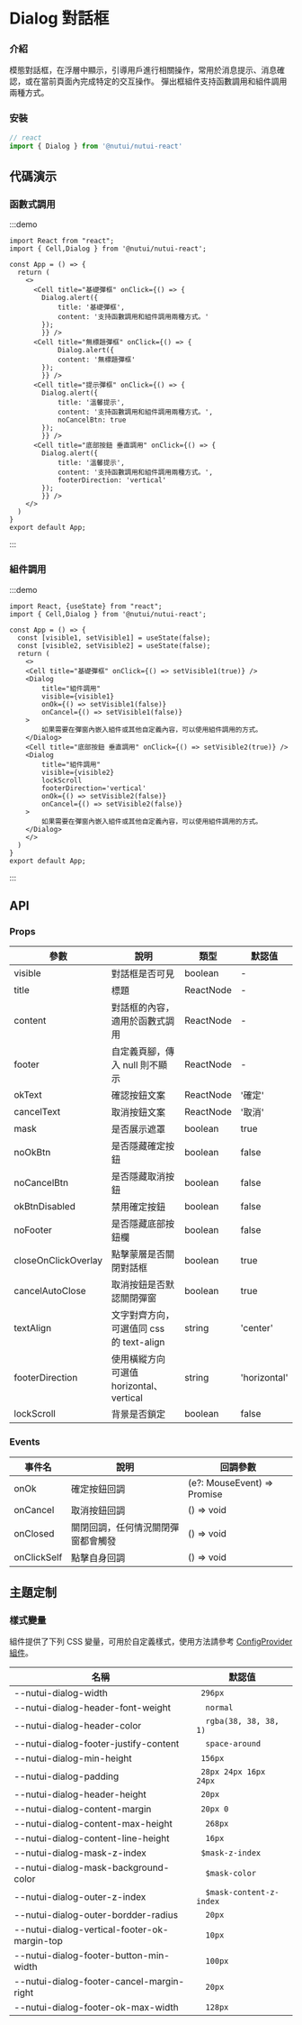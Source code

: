 #  Dialog 對話框

### 介紹

模態對話框，在浮層中顯示，引導用戶進行相關操作，常用於消息提示、消息確認，或在當前頁面內完成特定的交互操作。
彈出框組件支持函數調用和組件調用兩種方式。

### 安裝

```ts
// react
import { Dialog } from '@nutui/nutui-react'

```


## 代碼演示

### 函數式調用

:::demo

```tsx
import React from "react";
import { Cell,Dialog } from '@nutui/nutui-react';

const App = () => {
  return (
    <>
      <Cell title="基礎彈框" onClick={() => {
        Dialog.alert({
            title: '基礎彈框',
            content: '支持函數調用和組件調用兩種方式。'
        });
        }} />
      <Cell title="無標題彈框" onClick={() => {
            Dialog.alert({
            content: '無標題彈框'
        });
        }} />
      <Cell title="提示彈框" onClick={() => {
        Dialog.alert({
            title: '溫馨提示',
            content: '支持函數調用和組件調用兩種方式。',
            noCancelBtn: true
        });
        }} />
      <Cell title="底部按鈕 垂直調用" onClick={() => {
        Dialog.alert({
            title: '溫馨提示',
            content: '支持函數調用和組件調用兩種方式。',
            footerDirection: 'vertical'
        });
        }} />
    </>
  )
}
export default App;
```

:::

### 組件調用

:::demo

```tsx
import React, {useState} from "react";
import { Cell,Dialog } from '@nutui/nutui-react';

const App = () => {
  const [visible1, setVisible1] = useState(false);
  const [visible2, setVisible2] = useState(false);
  return (
    <>
    <Cell title="基礎彈框" onClick={() => setVisible1(true)} />
    <Dialog 
        title="組件調用"
        visible={visible1}
        onOk={() => setVisible1(false)}
        onCancel={() => setVisible1(false)}
    >
        如果需要在彈窗內嵌入組件或其他自定義內容，可以使用組件調用的方式。
    </Dialog>
    <Cell title="底部按鈕 垂直調用" onClick={() => setVisible2(true)} />
    <Dialog 
        title="組件調用"
        visible={visible2}
        lockScroll
        footerDirection='vertical'
        onOk={() => setVisible2(false)}
        onCancel={() => setVisible2(false)}
    >
        如果需要在彈窗內嵌入組件或其他自定義內容，可以使用組件調用的方式。
    </Dialog>
    </>
  )
}
export default App;
```

:::

## API

### Props

| 參數         | 說明                             | 類型   | 默認值           |
|--------------|----------------------------------|--------|------------------|
| visible         |對話框是否可見             | boolean | -                |
| title        | 標題                         | ReactNode | -                |
| content         | 對話框的內容，適用於函數式調用 | ReactNode | -                |
| footer | 自定義頁腳，傳入 null 則不顯示     | ReactNode | - |
| okText          | 確認按鈕文案                        | ReactNode | '確定'              |
| cancelText          | 取消按鈕文案                        | ReactNode | '取消'              |
| mask          | 是否展示遮罩                        | boolean | true              |
| noOkBtn          | 是否隱藏確定按鈕                        | boolean | false              |
| noCancelBtn          | 是否隱藏取消按鈕                        | boolean | false              |
| okBtnDisabled          | 禁用確定按鈕                        | boolean | false              |
| noFooter          | 是否隱藏底部按鈕欄                        | boolean | false              |
| closeOnClickOverlay          | 點擊蒙層是否關閉對話框                        | boolean | true              |
| cancelAutoClose          | 取消按鈕是否默認關閉彈窗                        | boolean | true              |
| textAlign          | 文字對齊方向，可選值同 css 的 text-align                        | string | 'center'              |
| footerDirection          | 使用橫縱方向 可選值 horizontal、vertical                        | string | 'horizontal'              |
| lockScroll          | 背景是否鎖定                        | boolean | false              |

### Events

| 事件名 | 說明           | 回調參數     |
|--------|----------------|--------------|
| onOk  | 確定按鈕回調 | (e?: MouseEvent) => Promise | void |
| onCancel  | 取消按鈕回調 | () => void |
| onClosed  | 關閉回調，任何情況關閉彈窗都會觸發 | () => void |
| onClickSelf  | 點擊自身回調 | () => void |


## 主題定制

### 樣式變量

組件提供了下列 CSS 變量，可用於自定義樣式，使用方法請參考 [ConfigProvider 組件](#/zh-CN/component/configprovider)。

| 名稱 | 默認值 |
| --- | --- |
| --nutui-dialog-width | ` 296px` |
| --nutui-dialog-header-font-weight | `  normal` |
| --nutui-dialog-header-color | `  rgba(38, 38, 38, 1)` |
| --nutui-dialog-footer-justify-content | `  space-around` |
| --nutui-dialog-min-height | ` 156px` |
| --nutui-dialog-padding | ` 28px 24px 16px 24px` |
| --nutui-dialog-header-height | ` 20px` |
| --nutui-dialog-content-margin | ` 20px 0` |
| --nutui-dialog-content-max-height | `  268px` |
| --nutui-dialog-content-line-height | `  16px` |
| --nutui-dialog-mask-z-index | ` $mask-z-index` |
| --nutui-dialog-mask-background-color | `  $mask-color` |
| --nutui-dialog-outer-z-index | `  $mask-content-z-index` |
| --nutui-dialog-outer-bordder-radius | `  20px` |
| --nutui-dialog-vertical-footer-ok-margin-top | `  10px` |
| --nutui-dialog-footer-button-min-width | `  100px` |
| --nutui-dialog-footer-cancel-margin-right | `  20px` |
| --nutui-dialog-footer-ok-max-width | `  128px` |
